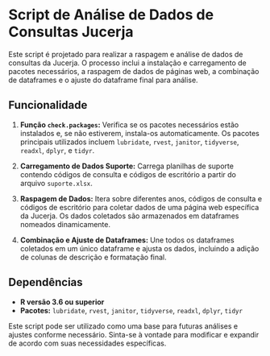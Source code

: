 # Script de Análise de Dados de Consultas Jucerja

Este script é projetado para realizar a raspagem e análise de dados de consultas da Jucerja. O processo inclui a instalação e carregamento de pacotes necessários, a raspagem de dados de páginas web, a combinação de dataframes e o ajuste do dataframe final para análise.

## Funcionalidade

1. **Função `check.packages`:** Verifica se os pacotes necessários estão instalados e, se não estiverem, instala-os automaticamente. Os pacotes principais utilizados incluem `lubridate`, `rvest`, `janitor`, `tidyverse`, `readxl`, `dplyr`, e `tidyr`.

2. **Carregamento de Dados Suporte:** Carrega planilhas de suporte contendo códigos de consulta e códigos de escritório a partir do arquivo `suporte.xlsx`.

3. **Raspagem de Dados:** Itera sobre diferentes anos, códigos de consulta e códigos de escritório para coletar dados de uma página web específica da Jucerja. Os dados coletados são armazenados em dataframes nomeados dinamicamente.

4. **Combinação e Ajuste de Dataframes:** Une todos os dataframes coletados em um único dataframe e ajusta os dados, incluindo a adição de colunas de descrição e formatação final.

## Dependências

- **R versão 3.6 ou superior**
- **Pacotes:** `lubridate`, `rvest`, `janitor`, `tidyverse`, `readxl`, `dplyr`, `tidyr`

Este script pode ser utilizado como uma base para futuras análises e ajustes conforme necessário. Sinta-se à vontade para modificar e expandir de acordo com suas necessidades específicas.







